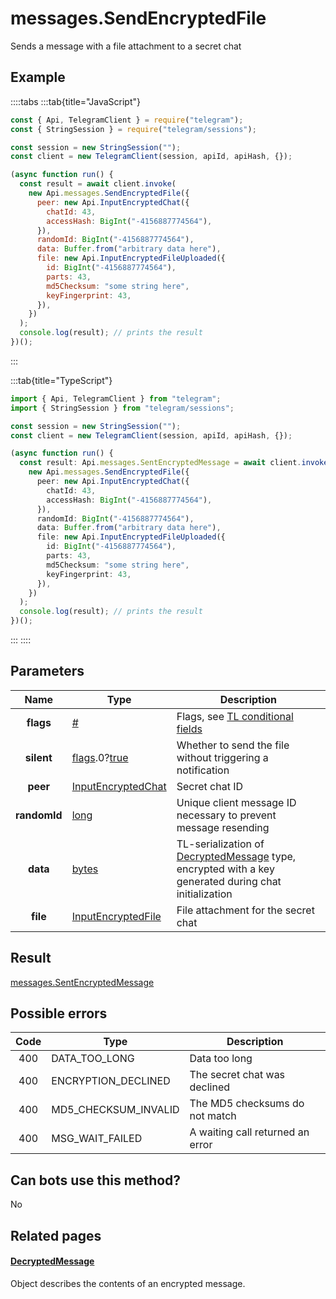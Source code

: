 # messages.SendEncryptedFile

Sends a message with a file attachment to a secret chat

## Example

::::tabs
:::tab{title="JavaScript"}

```js
const { Api, TelegramClient } = require("telegram");
const { StringSession } = require("telegram/sessions");

const session = new StringSession("");
const client = new TelegramClient(session, apiId, apiHash, {});

(async function run() {
  const result = await client.invoke(
    new Api.messages.SendEncryptedFile({
      peer: new Api.InputEncryptedChat({
        chatId: 43,
        accessHash: BigInt("-4156887774564"),
      }),
      randomId: BigInt("-4156887774564"),
      data: Buffer.from("arbitrary data here"),
      file: new Api.InputEncryptedFileUploaded({
        id: BigInt("-4156887774564"),
        parts: 43,
        md5Checksum: "some string here",
        keyFingerprint: 43,
      }),
    })
  );
  console.log(result); // prints the result
})();
```

:::

:::tab{title="TypeScript"}

```ts
import { Api, TelegramClient } from "telegram";
import { StringSession } from "telegram/sessions";

const session = new StringSession("");
const client = new TelegramClient(session, apiId, apiHash, {});

(async function run() {
  const result: Api.messages.SentEncryptedMessage = await client.invoke(
    new Api.messages.SendEncryptedFile({
      peer: new Api.InputEncryptedChat({
        chatId: 43,
        accessHash: BigInt("-4156887774564"),
      }),
      randomId: BigInt("-4156887774564"),
      data: Buffer.from("arbitrary data here"),
      file: new Api.InputEncryptedFileUploaded({
        id: BigInt("-4156887774564"),
        parts: 43,
        md5Checksum: "some string here",
        keyFingerprint: 43,
      }),
    })
  );
  console.log(result); // prints the result
})();
```

:::
::::

## Parameters

|     Name     | Type                                                                                                                              | Description                                                                                                                                             |
| :----------: | --------------------------------------------------------------------------------------------------------------------------------- | ------------------------------------------------------------------------------------------------------------------------------------------------------- |
|  **flags**   | [#](https://core.telegram.org/type/%23)                                                                                           | Flags, see [TL conditional fields](https://core.telegram.org/mtproto/TL-combinators#conditional-fields)                                                 |
|  **silent**  | [flags](https://core.telegram.org/mtproto/TL-combinators#conditional-fields).0?[true](https://core.telegram.org/constructor/true) | Whether to send the file without triggering a notification                                                                                              |
|   **peer**   | [InputEncryptedChat](https://core.telegram.org/type/InputEncryptedChat)                                                           | Secret chat ID                                                                                                                                          |
| **randomId** | [long](https://core.telegram.org/type/long)                                                                                       | Unique client message ID necessary to prevent message resending                                                                                         |
|   **data**   | [bytes](https://core.telegram.org/type/bytes)                                                                                     | TL-serialization of [DecryptedMessage](https://core.telegram.org/type/DecryptedMessage) type, encrypted with a key generated during chat initialization |
|   **file**   | [InputEncryptedFile](https://core.telegram.org/type/InputEncryptedFile)                                                           | File attachment for the secret chat                                                                                                                     |

## Result

[messages.SentEncryptedMessage](https://core.telegram.org/type/messages.SentEncryptedMessage)

## Possible errors

| Code | Type                 | Description                      |
| :--: | -------------------- | -------------------------------- |
| 400  | DATA_TOO_LONG        | Data too long                    |
| 400  | ENCRYPTION_DECLINED  | The secret chat was declined     |
| 400  | MD5_CHECKSUM_INVALID | The MD5 checksums do not match   |
| 400  | MSG_WAIT_FAILED      | A waiting call returned an error |

## Can bots use this method?

No

## Related pages

#### [DecryptedMessage](https://core.telegram.org/type/DecryptedMessage)

Object describes the contents of an encrypted message.
